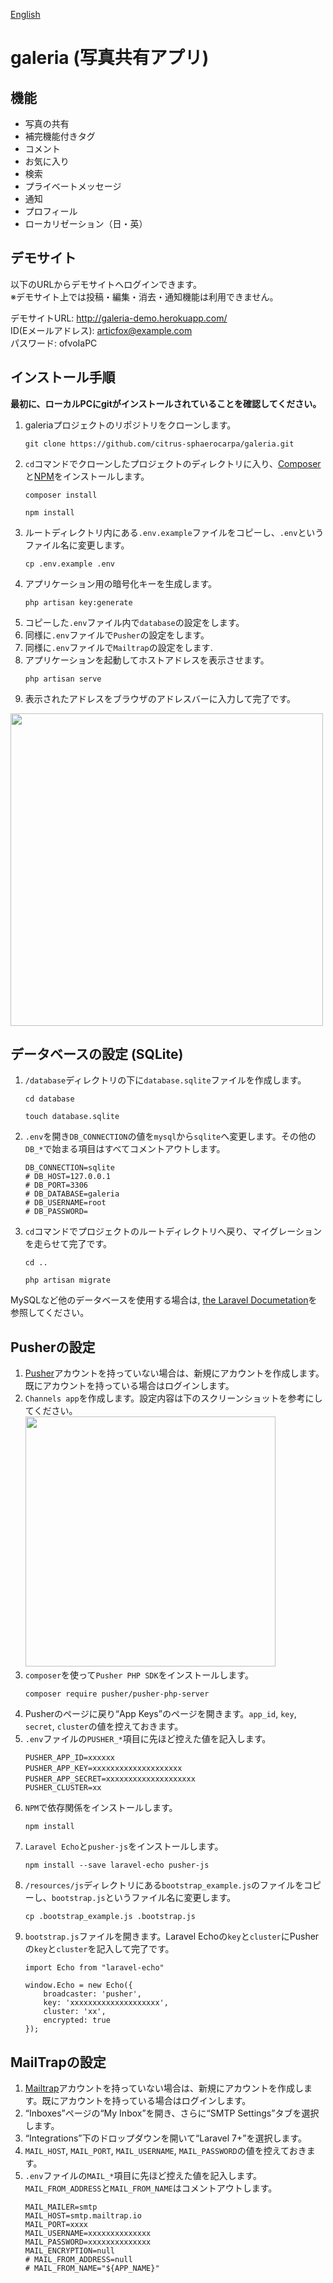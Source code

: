 [English](https://github.com/citrus-sphaerocarpa/galeria/blob/main/README.md)

# galeria (写真共有アプリ)

## 機能
- 写真の共有
- 補完機能付きタグ
- コメント
- お気に入り
- 検索
- プライベートメッセージ
- 通知
- プロフィール
- ローカリゼーション（日・英）

## デモサイト
以下のURLからデモサイトへログインできます。  
※デモサイト上では投稿・編集・消去・通知機能は利用できません。  


デモサイトURL: http://galeria-demo.herokuapp.com/  
ID(Eメールアドレス): articfox@example.com  
パスワード: ofvoIaPC

## インストール手順

**最初に、ローカルPCにgitがインストールされていることを確認してください。**
1. galeriaプロジェクトのリポジトリをクローンします。
    ```
    git clone https://github.com/citrus-sphaerocarpa/galeria.git
    ```
2. `cd`コマンドでクローンしたプロジェクトのディレクトリに入り、[Composer](https://getcomposer.org/)と[NPM](https://www.npmjs.com/)をインストールします。
    ```
    composer install
    ```  
    ```
    npm install
    ```
3. ルートディレクトリ内にある`.env.example`ファイルをコピーし、`.env`というファイル名に変更します。
    ```
    cp .env.example .env
    ```
4. アプリケーション用の暗号化キーを生成します。
    ```
    php artisan key:generate
    ```
5. コピーした`.env`ファイル内で`database`の設定をします。
6. 同様に`.env`ファイルで`Pusher`の設定をします。
7. 同様に`.env`ファイルで`Mailtrap`の設定をします.
8. アプリケーションを起動してホストアドレスを表示させます。
    ```
    php artisan serve
    ```
9. 表示されたアドレスをブラウザのアドレスバーに入力して完了です。  
<img src="https://i.gyazo.com/6cf6692db764ca6e2e6f62edc17739a4.png" width="500"> 

## データベースの設定 (SQLite)
1. `/database`ディレクトリの下に`database.sqlite`ファイルを作成します。
    ```
    cd database
    ```
    ```
    touch database.sqlite
    ```
2. `.env`を開き`DB_CONNECTION`の値を`mysql`から`sqlite`へ変更します。その他の`DB_*`で始まる項目はすべてコメントアウトします。

    ```
    DB_CONNECTION=sqlite
    # DB_HOST=127.0.0.1
    # DB_PORT=3306
    # DB_DATABASE=galeria
    # DB_USERNAME=root
    # DB_PASSWORD=
    ```
3. `cd`コマンドでプロジェクトのルートディレクトリへ戻り、マイグレーションを走らせて完了です。
    ```
    cd ..
    ```
    ```
    php artisan migrate
    ```
MySQLなど他のデータベースを使用する場合は, [the Laravel Documetation](https://laravel.com/docs/8.x/database)を参照してください。

## Pusherの設定

1. [Pusher](https://pusher.com/)アカウントを持っていない場合は、新規にアカウントを作成します。既にアカウントを持っている場合はログインします。
2. `Channels app`を作成します。設定内容は下のスクリーンショットを参考にしてください。  
    <img src="https://i.gyazo.com/0dbf47cfeb0c176a001a8cacb9ec2c16.png" width="400">  
3. `composer`を使って`Pusher PHP SDK`をインストールします。
    ```
    composer require pusher/pusher-php-server
    ```
4. Pusherのページに戻り“App Keys”のページを開きます。`app_id`, `key`, `secret`, `cluster`の値を控えておきます。
5. `.env`ファイルの`PUSHER_*`項目に先ほど控えた値を記入します。   
    ```
    PUSHER_APP_ID=xxxxxx
    PUSHER_APP_KEY=xxxxxxxxxxxxxxxxxxxx　　
    PUSHER_APP_SECRET=xxxxxxxxxxxxxxxxxxxx　　
    PUSHER_CLUSTER=xx
    ```
6. `NPM`で依存関係をインストールします。  
    ```
    npm install
    ```
7. `Laravel Echo`と`pusher-js`をインストールします。
    ```
    npm install --save laravel-echo pusher-js
    ```
8. `/resources/js`ディレクトリにある`bootstrap_example.js`のファイルをコピーし、`bootstrap.js`というファイル名に変更します。
    ```
    cp .bootstrap_example.js .bootstrap.js
    ```
9. `bootstrap.js`ファイルを開きます。Laravel Echoの`key`と`cluster`にPusherの`key`と`cluster`を記入して完了です。
    ```
    import Echo from "laravel-echo"

    window.Echo = new Echo({
        broadcaster: 'pusher',
        key: 'xxxxxxxxxxxxxxxxxxxx',
        cluster: 'xx',
        encrypted: true
    });
    ```
## MailTrapの設定
1. [Mailtrap](https://mailtrap.io/)アカウントを持っていない場合は、新規にアカウントを作成します。既にアカウントを持っている場合はログインします。
2. “Inboxes”ページの“My Inbox”を開き、さらに“SMTP Settings”タブを選択します。
3. “Integrations”下のドロップダウンを開いて“Laravel 7+”を選択します。
4. `MAIL_HOST`, `MAIL_PORT`, `MAIL_USERNAME`, `MAIL_PASSWORD`の値を控えておきます。
5. `.env`ファイルの`MAIL_*`項目に先ほど控えた値を記入します。`MAIL_FROM_ADDRESS`と`MAIL_FROM_NAME`はコメントアウトします。
    ```
    MAIL_MAILER=smtp
    MAIL_HOST=smtp.mailtrap.io
    MAIL_PORT=xxxx
    MAIL_USERNAME=xxxxxxxxxxxxxx
    MAIL_PASSWORD=xxxxxxxxxxxxxx
    MAIL_ENCRYPTION=null
    # MAIL_FROM_ADDRESS=null
    # MAIL_FROM_NAME="${APP_NAME}"
    ```
